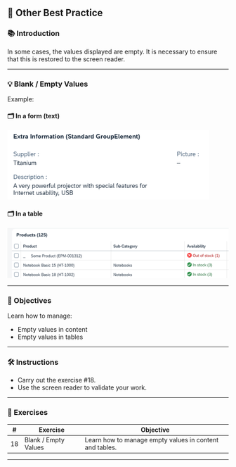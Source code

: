 ## 📝 Other Best Practice

### 📚 Introduction

In some cases, the values displayed are empty. It is necessary to ensure that this is restored to the screen reader.

---

### 💡 Blank / Empty Values

Example:

#### 🗂️ In a form (text)

![Form Example](./images/form_other_best_practice.png)

#### 🗂️ In a table

![Table Example](./images/table_other_best_practice.png)

---

### 🎯 Objectives

Learn how to manage:

- Empty values in content
- Empty values in tables

---

### 🛠️ Instructions

- Carry out the exercise #18.
- Use the screen reader to validate your work.

---

### 📝 Exercises

| #  | Exercise             | Objective                                                    |
|----|----------------------|--------------------------------------------------------------|
| 18 | Blank / Empty Values | Learn how to manage empty values in content and tables. |

---
